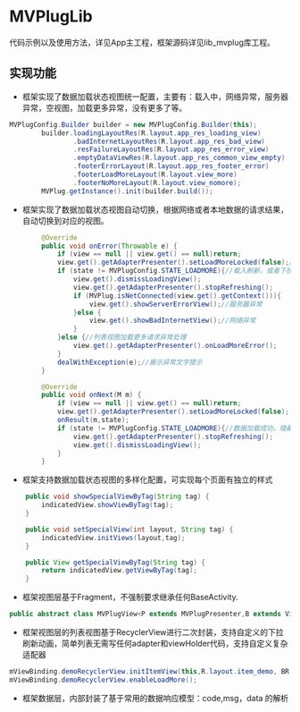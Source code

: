 # MVPlugLib
代码示例以及使用方法，详见App主工程，框架源码详见lib_mvplug库工程。

## 实现功能
* 框架实现了数据加载状态视图统一配置，主要有：载入中，网络异常，服务器异常，空视图，加载更多异常，没有更多了等。
``` java
MVPlugConfig.Builder builder = new MVPlugConfig.Builder(this);
        builder.loadingLayoutRes(R.layout.app_res_loading_view)
                .badInternetLayoutRes(R.layout.app_res_bad_view)
                .resFailureLayoutRes(R.layout.app_res_error_view)
                .emptyDataViewRes(R.layout.app_res_common_view_empty)
                .footerErrorLayout(R.layout.app_res_footer_error)
                .footerLoadMoreLayout(R.layout.view_more)
                .footerNoMoreLayout(R.layout.view_nomore);
        MVPlug.getInstance().init(builder.build());
```
* 框架实现了数据加载状态视图自动切换，根据网络或者本地数据的请求结果，自动切换到对应的视图。
``` java
        @Override
        public void onError(Throwable e) {
            if (view == null || view.get() == null)return;
            view.get().getAdapterPresenter().setLoadMoreLocked(false);//放开加载更多锁
            if (state != MVPlugConfig.STATE_LOADMORE){//载入刷新，或者下拉刷新请求异常处理
                view.get().dismissLoadingView();
                view.get().getAdapterPresenter().stopRefreshing();
                if (MVPlug.isNetConnected(view.get().getContext())){
                    view.get().showServerErrorView();//服务器异常
                }else {
                    view.get().showBadInternetView();//网络异常
                }
            }else {//列表视图加载更多请求异常处理
                view.get().getAdapterPresenter().onLoadMoreError();
            }
            dealWithException(e);//展示异常文字提示
        }

        @Override
        public void onNext(M m) {
            if (view == null || view.get() == null)return;
            view.get().getAdapterPresenter().setLoadMoreLocked(false);
            onResult(m,state);
            if (state != MVPlugConfig.STATE_LOADMORE){//数据加载成功，隐藏载入视图或者下拉刷新头部
                view.get().getAdapterPresenter().stopRefreshing();
                view.get().dismissLoadingView();
            }
        }
```
* 框架支持数据加载状态视图的多样化配置，可实现每个页面有独立的样式
``` java
    public void showSpecialViewByTag(String tag) {
        indicatedView.showViewByTag(tag);
    }

    public void setSpecialView(int layout, String tag) {
        indicatedView.initViews(layout,tag);
    }

    public View getSpecialViewByTag(String tag) {
        return indicatedView.getViewByTag(tag);
    }
```

* 框架视图层基于Fragment，不强制要求继承任何BaseActivity.
``` java
public abstract class MVPlugView<P extends MVPlugPresenter,B extends ViewDataBinding> extends Fragment
```

* 框架视图层的列表视图基于RecyclerView进行二次封装，支持自定义的下拉刷新动画，简单列表无需写任何adapter和viewHolder代码，支持自定义复杂适配器
``` java
mViewBinding.demoRecyclerView.initItemView(this,R.layout.item_demo, BR.item);
mViewBinding.demoRecyclerView.enableLoadMore();
```
* 框架数据层，内部封装了基于常用的数据响应模型：code,msg，data 的解析
